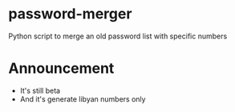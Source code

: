 # password-merger
Python script to merge an old password list with specific numbers
# Announcement
* It's still beta
* And it's generate libyan numbers only
